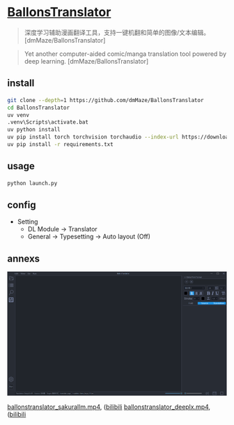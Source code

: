 # [BallonsTranslator](https://github.com/dmMaze/BallonsTranslator)

> 深度学习辅助漫画翻译工具，支持一键机翻和简单的图像/文本编辑。 [dmMaze/BallonsTranslator]

> Yet another computer-aided comic/manga translation tool powered by deep learning. [dmMaze/BallonsTranslator]

## install

```sh
git clone --depth=1 https://github.com/dmMaze/BallonsTranslator
cd BallonsTranslator
uv venv
.venv\Scripts\activate.bat
uv python install 
uv pip install torch torchvision torchaudio --index-url https://download.pytorch.org/whl/cu121
uv pip install -r requirements.txt
```

## usage

```sh
python launch.py
```

## config

- Setting
	- DL Module → Translator
	- General → Typesetting → Auto layout (Off)


## annexs

![ballonstranslator](/_image/opt/ballonstranslator.png)

[ballonstranslator_sakurallm.mp4](https://scillidan.github.io/media_cheat/opt/ballonstranslator_sakurallm.mp4), ([bilibili](https://www.bilibili.com/video/BV1zf421S7gY)
[ballonstranslator_deeplx.mp4](https://scillidan.github.io/media_cheat/opt/ballonstranslator_deeplx.mp4), ([bilibili](https://www.bilibili.com/video/BV1zw4m117Ak)
